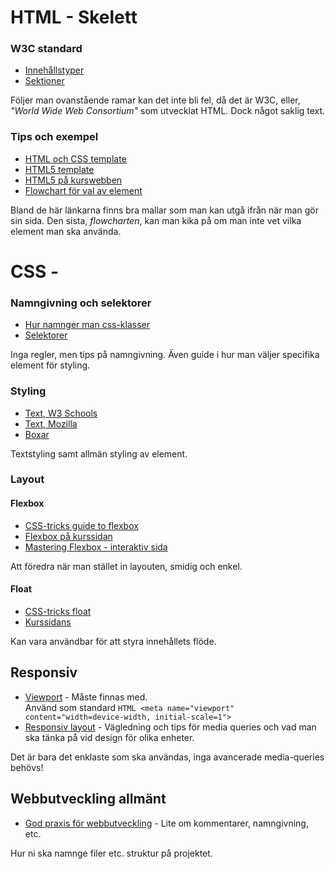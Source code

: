# HTML - Skelett

### W3C standard
* [Innehållstyper](http://w3c.github.io/html/dom.html#kinds-of-content)
* [Sektioner](http://w3c.github.io/html/sections.html#sections)

Följer man ovanstående ramar kan det inte bli fel, då det är W3C, eller, *"World Wide Web Consortium"* som utvecklat HTML.
Dock något saklig text.

### Tips och exempel
* [HTML och CSS template](https://tutorialzine.com/2010/02/html5-css3-website-template)
* [HTML5 template](https://gist.github.com/jaxon/3913867)
* [HTML5 på kurswebben](https://twiggy.smutje.se/index.php/Anv%C3%A4nda_HTML5_semantiska_element#Varf.C3.B6r_semantiska_element.3F)
* [Flowchart för val av element](http://html5doctor.com/downloads/h5d-sectioning-flowchart.pdf)

Bland de här länkarna finns bra mallar som man kan utgå ifrån när man gör sin sida.
Den sista, *flowcharten*, kan man kika på om man inte vet vilka element man ska använda.

# CSS -

### Namngivning och selektorer
* [Hur namnger man css-klasser](http://bdavidxyz.com/blog/how-to-name-css-classes/)
* [Selektorer](https://www.w3schools.com/css/css_syntax.asp)

Inga regler, men tips på namngivning. 
Även guide i hur man väljer specifika element för styling.

### Styling
* [Text, W3 Schools](https://www.w3schools.com/css/css_text.asp)
* [Text, Mozilla](https://developer.mozilla.org/en-US/docs/Learn/CSS/Styling_text/Fundamentals)
* [Boxar](https://developer.mozilla.org/en-US/docs/Learn/CSS/Styling_boxes)

Textstyling samt allmän styling av element.

### Layout
#### Flexbox
* [CSS-tricks guide to flexbox](https://css-tricks.com/snippets/css/a-guide-to-flexbox/)
* [Flexbox på kurssidan](https://twiggy.smutje.se/index.php/Styla_horisontell_placering_med_CSS_flexbox) 
* [Mastering Flexbox - interaktiv sida](http://webdesignerwall.com/tutorials/master-css-flexbox-5-simple-steps)

Att föredra när man stället in layouten, smidig och enkel.


#### Float
* [CSS-tricks float](https://css-tricks.com/almanac/properties/f/float/)
* [Kurssidans](https://twiggy.smutje.se/index.php/Skapa_snyggt_bildgalleri)

Kan vara användbar för att styra innehållets flöde.


## Responsiv

* [Viewport](https://developer.mozilla.org/en-US/docs/Mozilla/Mobile/Viewport_meta_tag) - Måste finnas med.  
Använd som standard ```HTML <meta name="viewport" content="width=device-width, initial-scale=1">```
* [Responsiv layout](https://twiggy.smutje.se/index.php/Skapa_en_webbsida_med_responsiv_layout) - Vägledning och tips för media queries och vad man ska tänka på vid design för olika enheter.

Det är bara det enklaste som ska användas, inga avancerade media-queries behövs!


## Webbutveckling allmänt

* [God praxis för webbutveckling](https://twiggy.smutje.se/index.php/God_praxis_f%C3%B6r_webbutveckling) - Lite om kommentarer, namngivning, etc.

Hur ni ska namnge filer etc. struktur på projektet.


